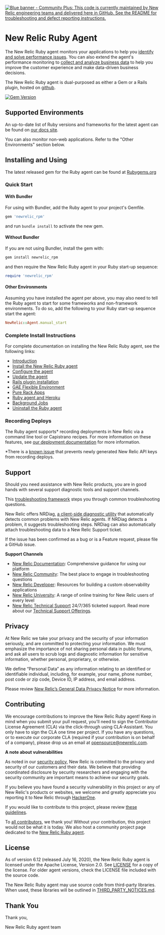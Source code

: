 [![Blue banner - Community Plus: This code is currently maintained by New Relic engineering teams and delivered here in GitHub. See the README for troubleshooting and defect reporting instructions.](https://github.com/newrelic/opensource-website/raw/master/src/images/categories/Community_Plus.png)](https://opensource.newrelic.com/oss-category/#community-plus)

# New Relic Ruby Agent

The New Relic Ruby agent monitors your applications to help you
[identify and solve performance issues](https://docs.newrelic.com/docs/agents/ruby-agent/getting-started/introduction-new-relic-ruby#monitor-performance).
You can also extend the agent's performance monitoring to
[collect and analyze business data](https://docs.newrelic.com/docs/agents/ruby-agent/getting-started/introduction-new-relic-ruby#business-data)
to help you improve the customer experience and make data-driven business decisions.

The New Relic Ruby agent is dual-purposed as either a Gem or a Rails plugin,
hosted on [github](https://github.com/newrelic/newrelic-ruby-agent).

[![Gem Version](https://badge.fury.io/rb/newrelic_rpm.svg)](https://badge.fury.io/rb/newrelic_rpm)

## Supported Environments

An up-to-date list of Ruby versions and frameworks for the latest agent
can be found on [our docs site](http://docs.newrelic.com/docs/ruby/supported-frameworks).

You can also monitor non-web applications. Refer to the "Other
Environments" section below.

## Installing and Using

The latest released gem for the Ruby agent can be found at [Rubygems.org](https://rubygems.org/gems/newrelic_rpm)

### Quick Start

#### With Bundler

For using with Bundler, add the Ruby agent to your project's Gemfile.

```ruby
gem 'newrelic_rpm'
```

and run `bundle install` to activate the new gem.

#### Without Bundler

If you are not using Bundler, install the gem with:

```bash
gem install newrelic_rpm
```

and then require the New Relic Ruby agent in your Ruby start-up sequence:

```ruby
require 'newrelic_rpm'
```

#### Other Environments

Assuming you have installed the agent per above, you may also need to tell the Ruby agent to start for some frameworks and non-framework environments. To do so, add the following to your Ruby start-up sequence start the agent:

```ruby
NewRelic::Agent.manual_start
```

### Complete Install Instructions

For complete documentation on installing the New Relic Ruby agent, see the following links:

* [Introduction](https://docs.newrelic.com/docs/agents/ruby-agent/getting-started/introduction-new-relic-ruby)
* [Install the New Relic Ruby agent](https://docs.newrelic.com/docs/agents/ruby-agent/installation/install-new-relic-ruby-agent)
* [Configure the agent](https://docs.newrelic.com/docs/agents/ruby-agent/configuration/ruby-agent-configuration)
* [Update the agent](https://docs.newrelic.com/docs/agents/ruby-agent/installation/update-ruby-agent)
* [Rails plugin installation](https://docs.newrelic.com/docs/agents/ruby-agent/installation/ruby-agent-installation-rails-plugin)
* [GAE Flexible Environment](https://docs.newrelic.com/docs/agents/ruby-agent/installation/install-new-relic-ruby-agent-gae-flexible-environment)
* [Pure Rack Apps](http://docs.newrelic.com/docs/ruby/rack-middlewares)
* [Ruby agent and Heroku](https://docs.newrelic.com/docs/agents/ruby-agent/installation/ruby-agent-heroku)
* [Background Jobs](https://docs.newrelic.com/docs/agents/ruby-agent/background-jobs/monitor-ruby-background-processes)
* [Uninstall the Ruby agent](https://docs.newrelic.com/docs/agents/ruby-agent/installation/uninstall-ruby-agent)

### Recording Deploys

The Ruby agent supports* recording deployments in New Relic via a command line
tool or Capistrano recipes. For more information on these features, see
[our deployment documentation](http://docs.newrelic.com/docs/ruby/recording-deployments-with-the-ruby-agent)
for more information.

*There is a [known issue](https://github.com/newrelic/newrelic-ruby-agent/issues/715) that prevents newly generated New Relic API keys from recording deploys.

## Support

Should you need assistance with New Relic products, you are in good hands with several support diagnostic tools and support channels.

This [troubleshooting framework](https://discuss.newrelic.com/t/ruby-troubleshooting-framework-install/108685) steps you through common troubleshooting questions.

New Relic offers NRDiag, [a client-side diagnostic utility](https://docs.newrelic.com/docs/using-new-relic/cross-product-functions/troubleshooting/new-relic-diagnostics) that automatically detects common problems with New Relic agents. If NRDiag detects a problem, it suggests troubleshooting steps. NRDiag can also automatically attach troubleshooting data to a New Relic Support ticket.

If the issue has been confirmed as a bug or is a Feature request, please file a GitHub issue.

**Support Channels**

* [New Relic Documentation](https://docs.newrelic.com/docs/agents/ruby-agent): Comprehensive guidance for using our platform
* [New Relic Community](https://discuss.newrelic.com/tags/rubyagent): The best place to engage in troubleshooting questions
* [New Relic Developer](https://developer.newrelic.com/): Resources for building a custom observability applications
* [New Relic University](https://learn.newrelic.com/): A range of online training for New Relic users of every level
* [New Relic Technical Support](https://support.newrelic.com/) 24/7/365 ticketed support. Read more about our [Technical Support Offerings](https://docs.newrelic.com/docs/licenses/license-information/general-usage-licenses/support-plan).

## Privacy

At New Relic we take your privacy and the security of your information seriously, and are committed to protecting your information. We must emphasize the importance of not sharing personal data in public forums, and ask all users to scrub logs and diagnostic information for sensitive information, whether personal, proprietary, or otherwise.

We define “Personal Data” as any information relating to an identified or identifiable individual, including, for example, your name, phone number, post code or zip code, Device ID, IP address, and email address.

Please review [New Relic’s General Data Privacy Notice](https://newrelic.com/termsandconditions/privacy) for more information.

## Contributing

We encourage contributions to improve the New Relic Ruby agent! Keep in mind when you submit your pull request, you'll need to sign the Contributor License Agreement (CLA) via the click-through using CLA-Assistant. You only have to sign the CLA one time per project.
If you have any questions, or to execute our corporate CLA (required if your contribution is on behalf of a company), please drop us an email at opensource@newrelic.com.

**A note about vulnerabilities**

As noted in our [security policy](https://github.com/newrelic/newrelic-ruby-agent/security/policy), New Relic is committed to the privacy and security of our customers and their data. We believe that providing coordinated disclosure by security researchers and engaging with the security community are important means to achieve our security goals.

If you believe you have found a security vulnerability in this project or any of New Relic's products or websites, we welcome and greatly appreciate you reporting it to New Relic through [HackerOne](https://hackerone.com/newrelic).

If you would like to contribute to this project, please review [these guidelines](https://github.com/newrelic/newrelic-ruby-agent/blob/main/CONTRIBUTING.md).

To [all contributors](https://github.com/newrelic/newrelic-ruby-agent/graphs/contributors), we thank you!  Without your contribution, this project would not be what it is today.  We also host a community project page dedicated to
the [New Relic Ruby agent](https://opensource.newrelic.com/projects/newrelic/newrelic-ruby-agent).

## License

As of version 6.12 (released July 16, 2020), the New Relic Ruby agent is licensed under the Apache License, Version 2.0. See [LICENSE](LICENSE) for a copy of the license. For older agent versions, check the LICENSE file included with the source code.

The New Relic Ruby agent may use source code from third-party libraries. When used, these libraries will be outlined in [THIRD_PARTY_NOTICES.md](THIRD_PARTY_NOTICES.md).

## Thank You

Thank you,

New Relic Ruby agent team
